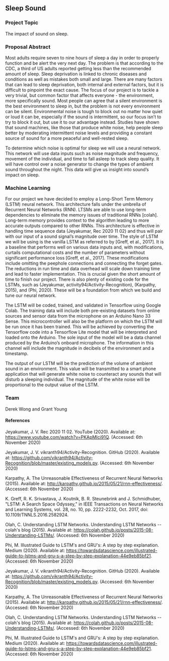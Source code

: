 ## Sleep Sound


### Project Topic

The impact of sound on sleep.

### Proposal Abstract 

Most adults require seven to nine hours of sleep a day in order to properly function and be alert the very next day. The problem is that according to the CDC, a third of US adults reported getting less than the recommended amount of sleep. Sleep deprivation is linked to chronic diseases and conditions as well as mistakes both small and large. There are many factors that can lead to sleep deprivation, both internal and external factors, but it is difficult to pinpoint the exact cause. The focus of our project is to tackle a very trivial, but common factor that affects everyone - the environment, more specifically sound. Most people can agree that a silent environment is the best environment to sleep in, but the problem is not every environment can be silent. Environmental noise is tough to block out no matter how quiet or loud it can be, especially if the sound is intermittent, so our focus isn’t to try to block it out, but use it to our advantage instead. Studies have shown that sound machines, like those that produce white noise, help people sleep better by moderating intermittent noise levels and providing a constant source of sound for a more peaceful and well-rested sleep. 

To determine which noise is optimal for sleep we will use a neural network. This network will use data inputs such as noise magnitude and frequency, movement of the individual, and time to fall asleep to track sleep quality.  It will have control over a noise generator to change the types of ambient sound throughout the night.  This data will give us insight into sound’s impact on sleep.

### Machine Learning

For our project we have decided to employ a Long-Short Term Memory (LSTM) neural network.  This architecture falls under the umbrella of Recurrent Neural Networks (RNN).  LTSMs are able to use long-term dependencies to eliminate the memory issues of traditional RNNs [colah].  Long-term memory provides context to the algorithm leading to more accurate outputs compared to other RNNs. This architecture is effective in handling time sequence data (Jeyakumar, Rec 2020 11 02) and thus will pair with our input of a sound signal’s magnitude over time.  The style of LSTM we will be using is the vanilla LSTM as referred to by [Greff, et al., 2017].  It is a baseline that performs well on various data inputs and, with modifications, curtails computational costs and the number of parameters without significant performance loss [Greff, et al., 2017].  These modifications include omitting the peephole connections and connecting the forget gates.  The reductions in run time and data overhead will scale down training time and lead to faster implementation. This is crucial given the short amount of time to finish our project.  There is also plenty of existing code for the LSTMs, such as (Jeyakumar, activity94/Activity-Recognition), (Karpathy, 2015), and (Phi, 2020).  These will be a foundation from which we build and tune our neural network.  

The LSTM will be coded, trained, and validated in Tensorflow using Google Colab.  The training data will include both pre-existing datasets from online sources and sensor data from the microphone on an Arduino Nano 33 Sense.  This microcontroller will also be the platform on which the LSTM will be run once it has been trained.  This will be achieved by converting the Tensorflow code into a Tensorflow Lite model that will be interpreted and loaded onto the Arduino.  The sole input of the model will be a data channel produced by the Arduino’s onboard microphone.  The information in this channel will include the magnitude in decibels of the environment and a timestamp.

The output of our LSTM will be the prediction of the volume of ambient sound in an environment.  This value will be transmitted to a smart phone application that will generate white noise to counteract any sounds that will disturb a sleeping individual.  The magnitude of the white noise will be proportional to the output value of the LSTM.


### Team

Derek Wong and Grant Young

#### References

Jeyakumar, J. V. Rec 2020 11 02. YouTube (2020). Available at: https://www.youtube.com/watch?v=PKApMIci91Q. (Accessed: 6th November 2020) 

Jeyakumar, J. V. vikranth94/Activity-Recognition. GitHub (2020). Available at: https://github.com/vikranth94/Activity-Recognition/blob/master/existing_models.py. (Accessed: 6th November 2020)

Karpathy, A. The Unreasonable Effectiveness of Recurrent Neural Networks (2015). Available at: http://karpathy.github.io/2015/05/21/rnn-effectiveness/. (Accessed: 6th November 2020)

K. Greff, R. K. Srivastava, J. Koutník, B. R. Steunebrink and J. Schmidhuber, "LSTM: A Search Space Odyssey," in IEEE Transactions on Neural Networks and Learning Systems, vol. 28, no. 10, pp. 2222-2232, Oct. 2017, doi: 10.1109/TNNLS.2016.2582924.

Olah, C. Understanding LSTM Networks. Understanding LSTM Networks -- colah's blog (2015). Available at: https://colah.github.io/posts/2015-08-Understanding-LSTMs/. (Accessed: 6th November 2020)

Phi, M. Illustrated Guide to LSTM's and GRU's: A step by step explanation. Medium (2020). Available at: https://towardsdatascience.com/illustrated-guide-to-lstms-and-gru-s-a-step-by-step-explanation-44e9eb85bf21. (Accessed: 6th November 2020) 

Jeyakumar, J. V. vikranth94/Activity-Recognition. GitHub (2020). Available at: https://github.com/vikranth94/Activity-Recognition/blob/master/existing_models.py. (Accessed: 6th November 2020)

Karpathy, A. The Unreasonable Effectiveness of Recurrent Neural Networks (2015). Available at: http://karpathy.github.io/2015/05/21/rnn-effectiveness/. (Accessed: 6th November 2020)

Olah, C. Understanding LSTM Networks. Understanding LSTM Networks -- colah's blog (2015). Available at: https://colah.github.io/posts/2015-08-Understanding-LSTMs/. (Accessed: 6th November 2020)

Phi, M. Illustrated Guide to LSTM's and GRU's: A step by step explanation. Medium (2020). Available at: https://towardsdatascience.com/illustrated-guide-to-lstms-and-gru-s-a-step-by-step-explanation-44e9eb85bf21. (Accessed: 6th November 2020) 
